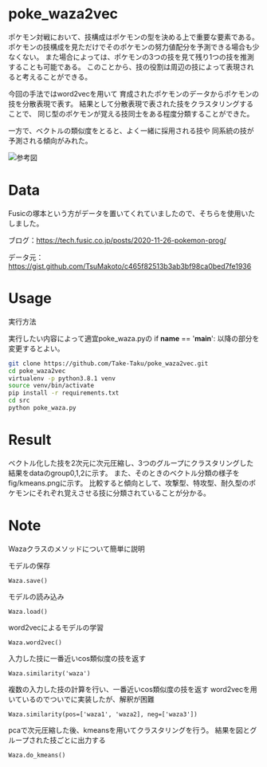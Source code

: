 # poke_waza2vec
ポケモン対戦において、技構成はポケモンの型を決める上で重要な要素である。
ポケモンの技構成を見ただけでそのポケモンの努力値配分を予測できる場合も少なくない。
また場合によっては、ポケモンの3つの技を見て残り1つの技を推測することも可能である。
このことから、技の役割は周辺の技によって表現されると考えることができる。

今回の手法ではword2vecを用いて
育成されたポケモンのデータからポケモンの技を分散表現で表す。
結果として分散表現で表された技をクラスタリングすることで、
同じ型のポケモンが覚える技同士をある程度分類することができた。

一方で、ベクトルの類似度をとると、よく一緒に採用される技や
同系統の技が予測される傾向がみれた。

![参考図](https://user-images.githubusercontent.com/68584494/180594737-85479df4-1a8a-48ab-8e7d-83e39b031d79.png)

# Data
Fusicの塚本という方がデータを置いてくれていましたので、そちらを使用いたしました。

ブログ：https://tech.fusic.co.jp/posts/2020-11-26-pokemon-prog/

データ元：https://gist.github.com/TsuMakoto/c465f82513b3ab3bf98ca0bed7fe1936


# Usage
 
実行方法

実行したい内容によって適宜poke_waza.pyの
 if __name__ == '__main__': 
以降の部分を変更するとよい。
 
```bash
git clone https://github.com/Take-Taku/poke_waza2vec.git
cd poke_waza2vec
virtualenv -p python3.8.1 venv
source venv/bin/activate
pip install -r requirements.txt
cd src
python poke_waza.py
```

# Result

ベクトル化した技を2次元に次元圧縮し、3つのグループにクラスタリングした結果をdataのgroup0,1,2に示す。
また、そのときのベクトル分類の様子をfig/kmeans.pngに示す。
比較すると傾向として、攻撃型、特攻型、耐久型のポケモンにそれぞれ覚えさせる技に分類されていることが分かる。

# Note
Wazaクラスのメソッドについて簡単に説明

モデルの保存
```bass
Waza.save()
```
モデルの読み込み
```bass
Waza.load()
```
word2vecによるモデルの学習
```bass
Waza.word2vec()
```
入力した技に一番近いcos類似度の技を返す
```bass
Waza.similarity('waza')
```
複数の入力した技の計算を行い、一番近いcos類似度の技を返す
word2vecを用いているのでついでに実装したが、解釈が困難
```bass
Waza.similarity(pos=['waza1', 'waza2], neg=['waza3'])
```
pcaで次元圧縮した後、kmeansを用いてクラスタリングを行う。
結果を図とグループされた技ごとに出力する
```bass
Waza.do_kmeans()
```

